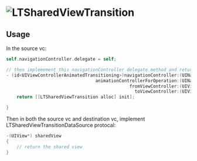 # ![LTSharedViewTransition](https://raw.githubusercontent.com/ltebean/LTSharedViewTransition/master/demo.gif)

## Usage

In the source vc:
```objective-c
self.navigationController.delegate = self;

// then implemement this navigationController delegate method and return a LTSharedViewTransition instance
- (id<UIViewControllerAnimatedTransitioning>)navigationController:(UINavigationController *)navigationController
                                  animationControllerForOperation:(UINavigationControllerOperation)operation
                                               fromViewController:(UIViewController *)fromVC
                                                 toViewController:(UIViewController *)toVC {
    return [[LTSharedViewTransition alloc] init];

}
```

Then in both the source vc and destination vc, implement LTSharedViewTransitionDataSource protocal:

```objective-c
-(UIView*) sharedView
{
    // return the shared view
}
```